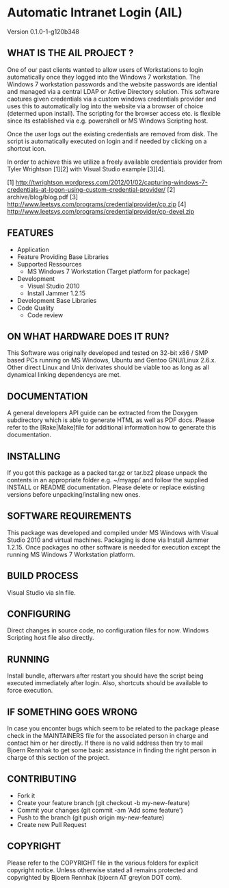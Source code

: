 # Automatic Intranet Login (AIL)
Version 0.1.0-1-g120b348


## WHAT IS THE AIL PROJECT ?

One of our past clients wanted to allow users of Workstations to login automatically once they
logged into the Windows 7 workstation. The Windows 7 workstation passwords and the website passwords
are idential and managed via a central LDAP or Active Directory solution. This software caotures
given credentials via a custom windows credentials provider and uses this to automatically log into
the website via a browser of choice (determed upon install). The scripting for the browser access
etc. is flexible since its established via e.g. powershell or MS Windows Scripting host.

Once the user logs out the existing credentials are removed from disk. The script is automatically executed
on login and if needed by clicking on a shortcut icon.

In order to achieve this we utilize a freely available credentials provider from Tyler Wrightson [1][2]
with Visual Studio example [3][4].


[1] http://twrightson.wordpress.com/2012/01/02/capturing-windows-7-credentials-at-logon-using-custom-credential-provider/
[2] archive/blog/blog.pdf
[3] http://www.leetsys.com/programs/credentialprovider/cp.zip
[4] http://www.leetsys.com/programs/credentialprovider/cp-devel.zip


## FEATURES

- Application
- Feature Providing Base Libraries
- Supported Ressources
  - MS Windows 7 Workstation (Target platform for package)
- Development
  - Visual Studio 2010
  - Install Jammer 1.2.15
- Development Base Libraries
- Code Quality
  - Code review


## ON WHAT HARDWARE DOES IT RUN?

This Software was originally developed and tested on 32-bit x86 / SMP based PCs running on MS
Windows, Ubuntu and Gentoo GNU/Linux 2.6.x. Other direct Linux and Unix derivates should be viable
too as long as all dynamical linking dependencys are met.


## DOCUMENTATION

A general developers API guide can be extracted from the Doxygen subdirectory which is able to
generate HTML as well as PDF docs. Please refer to the [Rake|Make]file for additional information
how to generate this documentation.


## INSTALLING

If you got this package as a packed tar.gz or tar.bz2 please unpack the contents in an appropriate
folder e.g. ~/myapp/ and follow the supplied INSTALL or README documentation. Please delete or
replace existing versions before unpacking/installing new ones.

## SOFTWARE REQUIREMENTS

This package was developed and compiled under MS Windows with Visual Studio 2010 and virtual
machines. Packaging is done via Install Jammer 1.2.15. Once packages no other software is needed
for execution except the running MS Windows 7 Workstation platform.


## BUILD PROCESS

Visual Studio via sln file.


## CONFIGURING

Direct changes in source code, no configuration files for now. Windows Scripting host file also
directly.


## RUNNING

Install bundle, afterwars after restart you should have the script being executed immediately after
login. Also, shortcuts should be available to force execution.


## IF SOMETHING GOES WRONG

In case you enconter bugs which seem to be related to the package please check in
the MAINTAINERS file for the associated person in charge and contact him or her directly. If
there is no valid address then try to mail Bjoern Rennhak <bjoern AT greylon DOT com> to get
some basic assistance in finding the right person in charge of this section of the project.


## CONTRIBUTING

- Fork it
- Create your feature branch (git checkout -b my-new-feature)
- Commit your changes (git commit -am 'Add some feature')
- Push to the branch (git push origin my-new-feature)
- Create new Pull Request

## COPYRIGHT

Please refer to the COPYRIGHT file in the various folders for explicit copyright notice.  Unless
otherwise stated all remains protected and copyrighted by Bjoern Rennhak (bjoern AT greylon DOT com).

